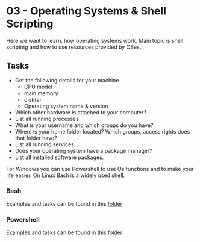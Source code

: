 # 03 - Operating Systems & Shell Scripting

Here we want to learn, how operating systems work. Main topic is shell scripting and how to use resources provided by OSes.

## Tasks

* Get the following details for your machine
    * CPU model
    * main memory
    * disk(s)
    * Operating system name & version
* Which other hardware is attached to your computer?
* List all running processes
* What is your username and which groups do you have?
* Where is your home folder located? Which groups, access rights does that folder have?
* List all running services.
* Does your operating system have a package manager?
* List all installed software packages.

For Windows you can use Powershell to use Os functions and to make your life easier. On Linux Bash is a widely used shell. 

### Bash
Examples and tasks can be found in this [folder](./bash/)

### Powershell
Examples and tasks can be found in this [folder](./powershell/)